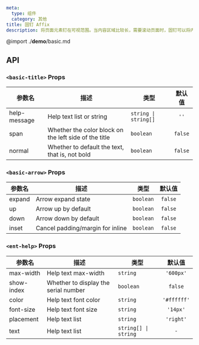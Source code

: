 ```yaml
meta:
  type: 组件
  category: 其他
title: 固钉 Affix
description: 将页面元素钉在可视范围。当内容区域比较长，需要滚动页面时，固钉可以将内容固定在屏幕上。常用于侧边菜单和按钮组合。
```

@import ./__demo__/basic.md

## API


### `<basic-title>` Props

|参数名|描述|类型|默认值|
|---|---|---|:---:|
|help-message|Help text list or string|`string \| string[]`|`''`|
|span|Whether the color block on the left side of the title|`boolean`|`false`|
|normal|Whether to default the text, that is, not bold|`boolean`|`false`|



### `<basic-arrow>` Props

|参数名|描述|类型|默认值|
|---|---|---|:---:|
|expand|Arrow expand state|`boolean`|`false`|
|up|Arrow up by default|`boolean`|`false`|
|down|Arrow down by default|`boolean`|`false`|
|inset|Cancel padding/margin for inline|`boolean`|`false`|



### `<ent-help>` Props

|参数名|描述|类型|默认值|
|---|---|---|:---:|
|max-width|Help text max-width|`string`|`'600px'`|
|show-index|Whether to display the serial number|`boolean`|`false`|
|color|Help text font color|`string`|`'#ffffff'`|
|font-size|Help text font size|`string`|`'14px'`|
|placement|Help text list|`string`|`'right'`|
|text|Help text list|`string[] \| string`|`-`|


